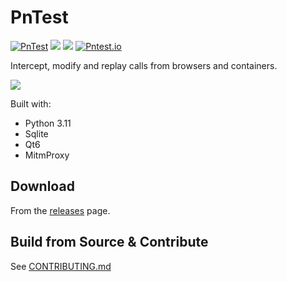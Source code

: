 # PnTest

[![PnTest](https://circleci.com/gh/evanrolfe/pntest.svg?style=shield)](https://app.circleci.com/pipelines/github/evanrolfe/pntest) ![](https://img.shields.io/badge/python-3.11-blue) ![](https://img.shields.io/badge/Qt-6-blue) [![Pntest.io](https://img.shields.io/badge/Website-orange)](https://pntest.io)

Intercept, modify and replay calls from browsers and containers.

![](https://pntest.io/img/screenshot1.png)

Built with:
- Python 3.11
- Sqlite
- Qt6
- MitmProxy

## Download

From the [releases](https://github.com/evanrolfe/pntest/releases) page.

## Build from Source & Contribute

See [CONTRIBUTING.md](./CONTRIBUTING.md)
